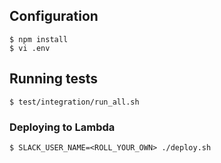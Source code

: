 ## Configuration

```
$ npm install
$ vi .env
```

## Running tests

```
$ test/integration/run_all.sh
```

### Deploying to Lambda

```
$ SLACK_USER_NAME=<ROLL_YOUR_OWN> ./deploy.sh
```
